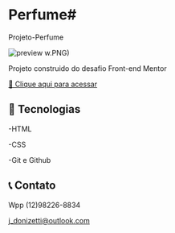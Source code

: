 # Perfume#
Projeto-Perfume

![preview](https://user-images.githubusercontent.com/112431459/203663361-52b749ff-e535-4d3e-aa7e-9b36668ddc5b.PNG)
w.PNG)

Projeto construido do desafio Front-end Mentor

[🔗 Clique aqui para acessar](https://jmdonizetti.github.io/Perfume/)


## 🔧 Tecnologias

-HTML

-CSS

-Git e Github

## 📞 Contato

Wpp (12)98226-8834

j_donizetti@outlook.com
